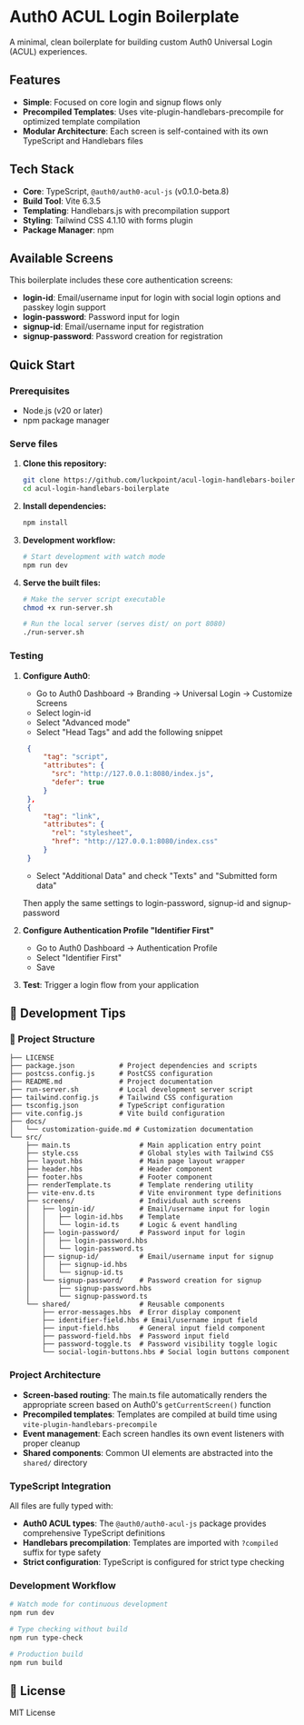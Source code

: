 # Auth0 ACUL Login Boilerplate

A minimal, clean boilerplate for building custom Auth0 Universal Login (ACUL) experiences.

## Features

- **Simple**: Focused on core login and signup flows only
- **Precompiled Templates**: Uses vite-plugin-handlebars-precompile for optimized template compilation
- **Modular Architecture**: Each screen is self-contained with its own TypeScript and Handlebars files

## Tech Stack

- **Core**: TypeScript, `@auth0/auth0-acul-js` (v0.1.0-beta.8)
- **Build Tool**: Vite 6.3.5
- **Templating**: Handlebars.js with precompilation support
- **Styling**: Tailwind CSS 4.1.10 with forms plugin
- **Package Manager**: npm

## Available Screens

This boilerplate includes these core authentication screens:

- **login-id**: Email/username input for login with social login options and passkey login support
- **login-password**: Password input for login
- **signup-id**: Email/username input for registration  
- **signup-password**: Password creation for registration

## Quick Start

### Prerequisites

- Node.js (v20 or later)
- npm package manager

### Serve files

1. **Clone this repository:**
   ```bash
   git clone https://github.com/luckpoint/acul-login-handlebars-boilerplate.git
   cd acul-login-handlebars-boilerplate
   ```

2. **Install dependencies:**
   ```bash
   npm install
   ```

3. **Development workflow:**
   ```bash
   # Start development with watch mode
   npm run dev
   ```

4. **Serve the built files:**
   ```bash
   # Make the server script executable
   chmod +x run-server.sh
   
   # Run the local server (serves dist/ on port 8080)
   ./run-server.sh
   ```

### Testing

1. **Configure Auth0**:
   - Go to Auth0 Dashboard → Branding → Universal Login → Customize Screens
   - Select login-id
   - Select "Advanced mode"
   - Select "Head Tags" and add the following snippet
   ```json
    {
        "tag": "script",
        "attributes": {
          "src": "http://127.0.0.1:8080/index.js",
          "defer": true
        }
    },
    {
        "tag": "link",
        "attributes": {
          "rel": "stylesheet",
          "href": "http://127.0.0.1:8080/index.css"
        }
    }
   ```

   - Select "Additional Data" and check "Texts" and "Submitted form data"

   Then apply the same settings to login-password, signup-id and signup-password

2. **Configure Authentication Profile "Identifier First"**

   - Go to Auth0 Dashboard → Authentication Profile
   - Select "Identifier First"
   - Save

3. **Test**: Trigger a login flow from your application

## 📝 Development Tips

### 📂 Project Structure

```text
├── LICENSE
├── package.json           # Project dependencies and scripts
├── postcss.config.js      # PostCSS configuration
├── README.md              # Project documentation
├── run-server.sh          # Local development server script
├── tailwind.config.js     # Tailwind CSS configuration
├── tsconfig.json          # TypeScript configuration
├── vite.config.js         # Vite build configuration
├── docs/
│   └── customization-guide.md # Customization documentation
└── src/
    ├── main.ts                 # Main application entry point
    ├── style.css               # Global styles with Tailwind CSS
    ├── layout.hbs              # Main page layout wrapper
    ├── header.hbs              # Header component  
    ├── footer.hbs              # Footer component
    ├── renderTemplate.ts       # Template rendering utility
    ├── vite-env.d.ts           # Vite environment type definitions
    ├── screens/                # Individual auth screens
    │   ├── login-id/           # Email/username input for login
    │   │   ├── login-id.hbs    # Template
    │   │   └── login-id.ts     # Logic & event handling
    │   ├── login-password/     # Password input for login
    │   │   ├── login-password.hbs
    │   │   └── login-password.ts
    │   ├── signup-id/          # Email/username input for signup
    │   │   ├── signup-id.hbs
    │   │   └── signup-id.ts
    │   └── signup-password/    # Password creation for signup
    │       ├── signup-password.hbs
    │       └── signup-password.ts
    └── shared/                 # Reusable components
        ├── error-messages.hbs  # Error display component
        ├── identifier-field.hbs # Email/username input field
        ├── input-field.hbs     # General input field component
        ├── password-field.hbs  # Password input field
        ├── password-toggle.ts  # Password visibility toggle logic
        └── social-login-buttons.hbs # Social login buttons component
```

### Project Architecture

- **Screen-based routing**: The main.ts file automatically renders the appropriate screen based on Auth0's `getCurrentScreen()` function
- **Precompiled templates**: Templates are compiled at build time using `vite-plugin-handlebars-precompile`
- **Event management**: Each screen handles its own event listeners with proper cleanup
- **Shared components**: Common UI elements are abstracted into the `shared/` directory

### TypeScript Integration

All files are fully typed with:
- **Auth0 ACUL types**: The `@auth0/auth0-acul-js` package provides comprehensive TypeScript definitions
- **Handlebars precompilation**: Templates are imported with `?compiled` suffix for type safety
- **Strict configuration**: TypeScript is configured for strict type checking

### Development Workflow

```bash
# Watch mode for continuous development
npm run dev

# Type checking without build
npm run type-check

# Production build
npm run build
```

## 📄 License

MIT License
